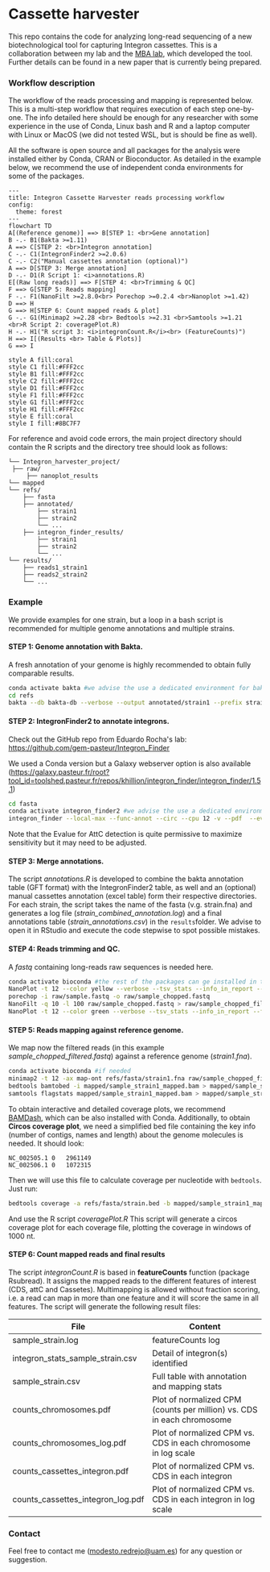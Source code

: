 # Cassette harvester


This repo contains the code for analyzing long-read sequencing of a new biotechnological tool for capturing Integron cassettes. This is a collaboration between my lab and the [MBA lab](https://ucm.es/mbalab), which developed the tool. Further details can be found in a new paper that is currently being prepared.

### Workflow description

The workflow of the reads processing and mapping is represented below. This is a multi-step workflow that requires execution of each step one-by-one. The info detailed here should be enough for any researcher with some experience in the use of Conda, Linux bash and R and a laptop computer with Linux or MacOS (we did not tested WSL, but is should be fine as well).

All the software is open source and all packages for the analysis were installed either by Conda, CRAN or Bioconductor. As detailed in the example below, we recommend the use of independent conda environments for some of the packages.

```mermaid
---
title: Integron Cassette Harvester reads processing workflow
config:
  theme: forest
---
flowchart TD
A[(Reference genome)] ==> B[STEP 1: <br>Gene annotation]
B -.- B1(Bakta >=1.11)
A ==> C[STEP 2: <br>Integron annotation]
C -.- C1(IntegronFinder2 >=2.0.6)
C -.- C2("Manual cassettes annotation (optional)")
A ==> D[STEP 3: Merge annotation]
D -.- D1(R Script 1: <i>annotations.R)
E[(Raw long reads)] ==> F[STEP 4: <br>Trimming & QC]
F ==> G[STEP 5: Reads mapping]
F -.- F1(NanoFilt >=2.8.0<br> Porechop >=0.2.4 <br>Nanoplot >=1.42)
D ==> H
G ==> H[STEP 6: Count mapped reads & plot]
G -.- G1(Minimap2 >=2.28 <br> Bedtools >=2.31 <br>Samtools >=1.21 <br>R Script 2: coveragePlot.R)
H -.- H1("R script 3: <i>integronCount.R</i><br> (FeatureCounts)") 
H ==> I[(Results <br> Table & Plots)]
G ==> I
 
style A fill:coral
style C1 fill:#FFF2cc
style B1 fill:#FFF2cc
style C2 fill:#FFF2cc
style D1 fill:#FFF2cc
style F1 fill:#FFF2cc
style G1 fill:#FFF2cc
style H1 fill:#FFF2cc
style E fill:coral
style I fill:#8BC7F7
```

For reference and avoid code errors, the main project directory should contain the R scripts and the directory tree should look as follows:

    └── Integron_harvester_project/
  	 ├── raw/ 
  		 ├── nanoplot_results 
  	└── mapped
  	└── refs/ 
  		├── fasta 
  		├── annotated/  
  			├── strain1 
  			├── strain2  
  			└── ... 
  		├── integron_finder_results/  
  			├── strain1  
  			├── strain2  
  			└── ... 
  	└── results/ 
  		├── reads1_strain1 
  		├── reads2_strain2 
  		└── ...


### Example

We provide examples for one strain, but a loop in a bash script is recommended for multiple genome annotations and multiple strains. 

#### **STEP 1: Genome annotation with Bakta.**
A fresh annotation of your genome is highly recommended to obtain fully comparable results.
```bash
conda activate bakta #we advise the use a dedicated environment for bakta
cd refs
bakta --db bakta-db --verbose --output annotated/strain1 --prefix strain1 --locus-tag strain1 --threads 12 fasta/strain1.fna --skip-crispr --force
```


#### **STEP 2: IntegronFinder2 to annotate integrons.**
Check out the GitHub repo from Eduardo Rocha's lab: https://github.com/gem-pasteur/Integron_Finder

We used a Conda version but a Galaxy webserver option is also available (https://galaxy.pasteur.fr/root?tool_id=toolshed.pasteur.fr/repos/khillion/integron_finder/integron_finder/1.5.1)
```bash
cd fasta
conda activate integron_finder2 #we advise the use a dedicated environment for IF2
integron_finder --local-max --func-annot --circ --cpu 12 -v --pdf  --evalue-attc 4 --calin-threshold 1  --outdir integron_finder_results/ fasta/strain.fna
```
Note that the Evalue for AttC detection is quite permissive to maximize sensitivity but it may need to be adjusted. 


#### **STEP 3: Merge annotations.**
The script *annotations.R* is developed to combine the bakta annotation table (GFT format) with the IntegronFinder2 table, as well and an (optional) manual cassettes annotation (excel table) form their respective directories. For each strain, the script takes the name of the fasta (v.g. strain.fna) and generates a log file (*strain_combined_annotation.log*) and a final annotations table (*strain_annotations.csv*) in the `results`folder.
We advise to open it in RStudio and execute the code stepwise to spot possible mistakes.


#### **STEP 4: Reads trimming and QC.**
A *fastq* containing long-reads raw sequences is needed here. 
```bash
conda activate bioconda #the rest of the packages can ge installed in the same environment
NanoPlot -t 12 --color yellow --verbose --tsv_stats --info_in_report --fastq raw/sample.fastq -o nanoplot_results -p sample_raw --tsv_stats --store
porechop -i raw/sample.fastq -o raw/sample_chopped.fastq
NanoFilt -q 10 -l 100 raw/sample_chopped.fastq > raw/sample_chopped_filtered.fastq
NanoPlot -t 12 --color green --verbose --tsv_stats --info_in_report --fastq raw/sample_chopped_filtered.fastq -o nanoplot_results -p sample_final
```

#### **STEP 5: Reads mapping against reference genome.**
We map now the filtered reads (in this example *sample_chopped_filtered.fastq*) against a reference genome (*strain1.fna*). 
```bash
conda activate bioconda #if needed
minimap2 -t 12 -ax map-ont refs/fasta/strain1.fna raw/sample_chopped_filtered.fastq | samtools view -bh > mapped/sample_strain1_mapped.bam
bedtools bamtobed -i mapped/sample_strain1_mapped.bam > mapped/sample_strain1_mapped.bed
samtools flagstats mapped/sample_strain1_mapped.bam > mapped/sample_strain1_map_stats.txt #Contains stats needed for normalization in the next step
```

To obtain interactive and detailed coverage plots, we recommend [BAMDash](https://github.com/jonas-fuchs/BAMdash), which can be also installed with Conda.
Additionally, to obtain **Circos coverage plot**, we need a simplified bed file containing the key info (number of contigs, names and length) about the genome molecules is needed. It should look:
```
NC_002505.1	0	2961149
NC_002506.1	0	1072315
```
Then we will use this file to calculate coverage per nucleotide with `bedtools`. Just run:
```bash
bedtools coverage -a refs/fasta/strain.bed -b mapped/sample_strain1_mapped.bam -bed -d | gzip >  mapped/sample_strain1_cov.tsv.gz
```
And use the R script *coveragePlot.R*
This script will generate a circos coverage plot for each coverage file, plotting the coverage in windows of 1000 nt.

#### **STEP 6: Count mapped reads and final results**
The script *integronCount.R* is based in **featureCounts** function (package Rsubread). It assigns the mapped reads to the different features of interest (CDS, attC and Cassetes). 
Multimapping is allowed without fraction scoring, i.e. a read can map in more than one feature and it will score the same in all features.
The script will generate the following result files:

| File                              | Content                                                                |
| --------------------------------- | ---------------------------------------------------------------------- |
| sample_strain.log                 | featureCounts log                                                      |
| integron_stats_sample_strain.csv  | Detail of integron(s) identified                                       |
| sample_strain.csv                 | Full table with annotation and mapping stats                           |
| counts_chromosomes.pdf            | Plot of normalized CPM (counts per million) vs. CDS in each chromosome |
| counts_chromosomes_log.pdf        | Plot of normalized CPM vs. CDS in each chromosome in log scale         |
| counts_cassettes_integron.pdf     | Plot of normalized CPM vs. CDS in each integron                        |
| counts_cassettes_integron_log.pdf | Plot of normalized CPM vs. CDS in each integron in log scale           |

### Contact
Feel free to contact me (modesto.redrejo@uam.es) for any question or suggestion.


